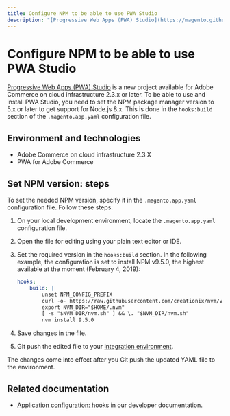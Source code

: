 ```yaml
---
title: Configure NPM to be able to use PWA Studio
description: "[Progressive Web Apps (PWA) Studio](https://magento.github.io/pwa-studio/) is a new project available for Adobe Commerce on cloud infrastructure 2.3.x or later. To be able to use and install PWA Studio, you need to set the NPM package manager version to 5.x or later to get support for Node.js 8.x. This is done in the `hooks:build` section of the `.magento.app.yaml` configuration file."
---
```


# Configure NPM to be able to use PWA Studio

[Progressive Web Apps (PWA) Studio](https://magento.github.io/pwa-studio/) is a new project available for Adobe Commerce on cloud infrastructure 2.3.x or later. To be able to use and install PWA Studio, you need to set the NPM package manager version to 5.x or later to get support for Node.js 8.x. This is done in the `hooks:build` section of the `.magento.app.yaml` configuration file.

## Environment and technologies

* Adobe Commerce on cloud infrastructure 2.3.X
* PWA for Adobe Commerce

## Set NPM version: steps

To set the needed NPM version, specify it in the `.magento.app.yaml` configuration file. Follow these steps:

1. On your local development environment, locate the `.magento.app.yaml` configuration file.
1. Open the file for editing using your plain text editor or IDE.
1. Set the required version in the `hooks:build` section. In the following example, the configuration is set to install NPM v9.5.0, the highest available at the moment (February 4, 2019):

   ```yaml
   hooks:
       build: |
           unset NPM_CONFIG_PREFIX
           curl -o- https://raw.githubusercontent.com/creationix/nvm/v0.33.8/install.sh | bash
           export NVM_DIR="$HOME/.nvm"
           [ -s "$NVM_DIR/nvm.sh" ] && \. "$NVM_DIR/nvm.sh"
           nvm install 9.5.0
   ```
   
1. Save changes in the file.
1. Git push the edited file to your [integration environment](https://support.magento.com/hc/en-us/articles/360043032152-Integration-Environment-enhancement-request-Pro-and-Starter).

The changes come into effect after you Git push the updated YAML file to the environment.

## Related documentation

* [Application configuration: hooks](https://devdocs.magento.com/guides/v2.2/cloud/project/project-conf-files_magento-app.html#hooks) in our developer documentation.